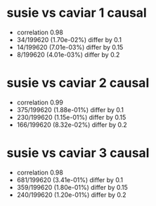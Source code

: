 # susie vs caviar  1 causal

- correlation 0.98
- 34/199620 (1.70e-02%) differ by 0.1
- 14/199620 (7.01e-03%) differ by 0.15
- 8/199620 (4.01e-03%) differ by 0.2


# susie vs caviar  2 causal

- correlation 0.99
- 375/199620 (1.88e-01%) differ by 0.1
- 230/199620 (1.15e-01%) differ by 0.15
- 166/199620 (8.32e-02%) differ by 0.2


# susie vs caviar  3 causal

- correlation 0.98
- 681/199620 (3.41e-01%) differ by 0.1
- 359/199620 (1.80e-01%) differ by 0.15
- 240/199620 (1.20e-01%) differ by 0.2


